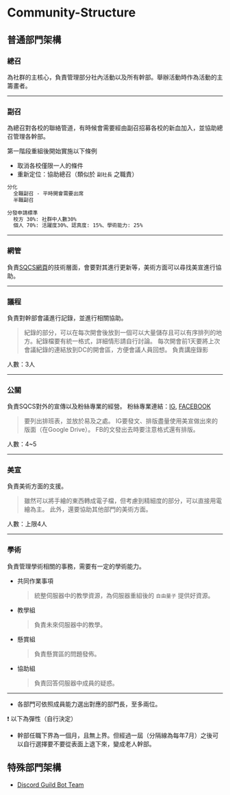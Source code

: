 # Community-Structure

## 普通部門架構

### 總召

為社群的主核心，負責管理部分社內活動以及所有幹部。舉辦活動時作為活動的主籌畫者。

---

### 副召

為總召對各校的聯絡管道，有時候會需要經由副召招募各校的新血加入，並協助總召管理各幹部。

第一階段重組後開始實施以下條例

* 取消各校僅限一人的條件
* 重新定位：協助總召（類似於 `副社長` 之職責）

```markdown
分化
  全職副召 - 平時開會需要出席
  半職副召
  
分發申請標準
  校方 30%: 社群中人數30%
  個人 70%: 活躍度30%、認真度: 15%、學術能力: 25%
```

---

### 網管

負責[SQCS網頁](https://sqcs.ckcsc.net)的技術層面，會要對其進行更新等，美術方面可以尋找美宣進行協助。

---

### 議程

負責對幹部會議進行記錄，並進行相關協助。

> 紀錄的部分，可以在每次開會後放到一個可以大量儲存且可以有序排列的地方。紀錄檔要有統一格式，詳細情形請自行討論。
> 每次開會前1天要將上次會議紀錄的連結放到DC的開會區，方便會議人員回想。
> 負責講座錄影

人數：3人

---

### 公關

負責SQCS對外的宣傳以及粉絲專業的經營。
粉絲專業連結：[IG](https://www.instagram.com/sqcs.8e9/), [FACEBOOK](https://www.facebook.com/sqcs819)

> 要列出排班表，並放於易及之處。
> IG要發文、排版盡量使用美宣做出來的版面（在Google Drive）。
> FB的文發出去時要注意格式還有排版。

人數：4~5

---

### 美宣

負責美術方面的支援。

> 雖然可以將手繪的東西轉成電子檔，但考慮到精細度的部分，可以直接用電繪為主。
> 此外，還要協助其他部門的美術方面。

人數：上限4人

---

### 學術

負責管理學術相關的事務，需要有一定的學術能力。

* 共同作業事項
  > 統整伺服器中的教學資源，為伺服器重組後的 `自由量子` 提供好資源。

* 教學組
  > 負責未來伺服器中的教學。

* 懸賞組
  > 負責懸賞區的問題發佈。

* 協助組
  > 負責回答伺服器中成員的疑惑。

---

* 各部門可依照成員能力選出對應的部門長，至多兩位。

:exclamation: 以下為彈性（自行決定）

* 幹部任職下界為一個月，且無上界。但經過一屆（分隔線為每年7月）之後可以自行選擇要不要從表面上退下來，變成老人幹部。

## 特殊部門架構

* [Discord Guild Bot Team]()